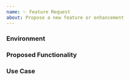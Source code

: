 ```yaml
---
name: ✨ Feature Request
about: Propose a new feature or enhancement
---
```


### Environment

<!--
    Describe in detail the new functionality you are proposing.
-->

### Proposed Functionality

<!--
    Convey an example use case for your proposed feature. Write from the
    perspective of a user who would benefit from the proposed
    functionality and describe how.
--->

### Use Case
